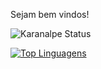 Sejam bem vindos!

![Karanalpe Status](https://github-readme-stats.vercel.app/api?username=lucasrodrigues23&show_icons=true&?theme=midnight-purple)

[![Top Linguagens](https://github-readme-stats.vercel.app/api/top-langs/?username=lucasrodrigues23&layout=compact)](https://github.com/anuraghazra/github-readme-stats)
